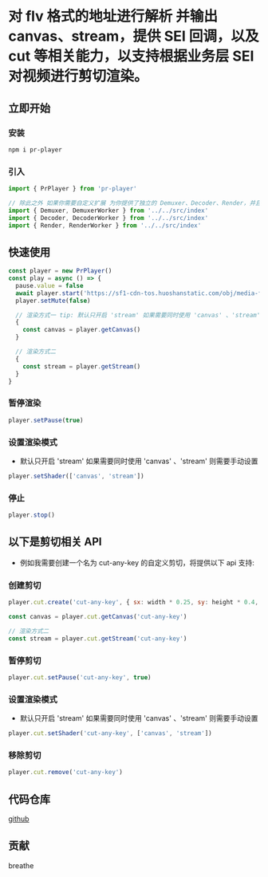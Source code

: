 # 对 flv 格式的地址进行解析 并输出 canvas、stream，提供 SEI 回调，以及 cut 等相关能力，以支持根据业务层 SEI 对视频进行剪切渲染。

## 立即开始

### 安装

```bash
npm i pr-player
```

### 引入

```js
import { PrPlayer } from 'pr-player'

// 除此之外 如果你需要自定义扩展 为你提供了独立的 Demuxer、Decoder、Render，并且提供对应的worker
import { Demuxer, DemuxerWorker } from '../../src/index'
import { Decoder, DecoderWorker } from '../../src/index'
import { Render, RenderWorker } from '../../src/index'
```

## 快速使用

```js
const player = new PrPlayer()
const play = async () => {
  pause.value = false
  await player.start('https://sf1-cdn-tos.huoshanstatic.com/obj/media-fe/xgplayer_doc_video/flv/xgplayer-demo-720p.flv')
  player.setMute(false)

  // 渲染方式一 tip: 默认只开启 'stream' 如果需要同时使用 'canvas' 、'stream' 则需要手动设置(Player.setShader)
  {
    const canvas = player.getCanvas()
  }

  // 渲染方式二
  {
    const stream = player.getStream()
  }
}
```

### 暂停渲染

```js
player.setPause(true)
```

### 设置渲染模式

- 默认只开启 'stream' 如果需要同时使用 'canvas' 、'stream' 则需要手动设置

```js
player.setShader(['canvas', 'stream'])
```

### 停止

```js
player.stop()
```

## 以下是剪切相关 API

- 例如我需要创建一个名为 cut-any-key 的自定义剪切，将提供以下 api 支持:

### 创建剪切

```js
player.cut.create('cut-any-key', { sx: width * 0.25, sy: height * 0.4, sw: width * 0.5, sh: height * 0.5 })

const canvas = player.cut.getCanvas('cut-any-key')

// 渲染方式二
const stream = player.cut.getStream('cut-any-key')
```

### 暂停剪切

```js
player.cut.setPause('cut-any-key', true)
```

### 设置渲染模式

- 默认只开启 'stream' 如果需要同时使用 'canvas' 、'stream' 则需要手动设置

```js
player.cut.setShader('cut-any-key', ['canvas', 'stream'])
```

### 移除剪切

```js
player.cut.remove('cut-any-key')
```

## 代码仓库

[github](https://github.com/breathe97/pr-player)

## 贡献

breathe
